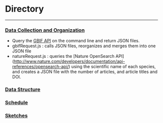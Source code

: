 # Directory
-----

### [Data Collection and Organization](https://github.com/tannerjaime/thesis/tree/master/work/data%20work)

* Query the [GBIF API](http://www.gbif.org/developer/summary) on the command line and return JSON files.
* gbifRequest.js : calls JSON files, reorganizes and merges them into one JSON file
* natureRequest.js : queries the [Nature OpenSearch API] (http://www.nature.com/developers/documentation/api-references/opensearch-api/) using the scientific name of each species, and creates a JSON file with the number of articles, and article titles and DOI. 
    
### [Data Structure](https://github.com/tannerjaime/thesis/blob/master/work/dataStructure.js)
### [Schedule](https://github.com/tannerjaime/thesis/blob/master/work/schedule.png)
### [Sketches](https://docs.google.com/a/newschool.edu/presentation/d/1DdtjlqzaEbv2WzH2Wo_Yram_XX98B1oDXmTI1OSeVm8/edit?usp=sharing)

